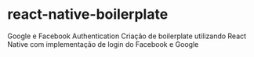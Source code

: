 # react-native-boilerplate
Google e Facebook Authentication
Criação de boilerplate utilizando React Native com implementação de login do Facebook e Google